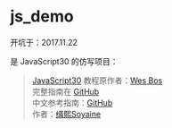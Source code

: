 # js_demo

开坑于：2017.11.22

是 JavaScript30 的仿写项目：
> [JavaScript30](https://javascript30.com) 教程原作者：[Wes Bos](https://github.com/wesbos)    
> 完整指南在 [GitHub](https://github.com/soyaine/JavaScript30)  
> 中文参考指南：[GitHub](https://github.com/soyaine/JavaScript30)  
> 作者：[缉熙Soyaine](https://github.com/soyaine) 
